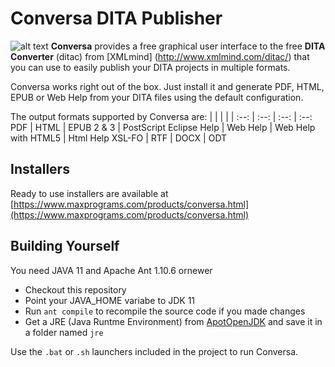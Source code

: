 # Conversa DITA Publisher

![alt text](https://www.maxprograms.com/images/conversa.png "Conversa DITA Publisher")
**Conversa** provides a free graphical user interface to the free **DITA Converter** (ditac) from [XMLmind] (http://www.xmlmind.com/ditac/) that you can use to easily publish your DITA projects in multiple formats.

Conversa works right out of the box. Just install it and generate PDF, HTML, EPUB or Web Help from your DITA files using the default configuration.

The output formats supported by Conversa are:
  | | |  | |
 :--: | :--: | :--: | :--:
 PDF | HTML | EPUB 2 & 3 | PostScript
 Eclipse Help | Web Help | Web Help with HTML5 | Html Help
 XSL-FO | RTF | DOCX | ODT

## Installers

Ready to use installers are available at [https://www.maxprograms.com/products/conversa.html](https://www.maxprograms.com/products/conversa.html)

## Building Yourself

You need JAVA 11 and Apache Ant 1.10.6 ornewer

- Checkout this repository
- Point your JAVA_HOME variabe to JDK 11
- Run `ant compile` to recompile the source code if you made changes
- Get a JRE (Java Runtme Environment) from [ApotOpenJDK](https://adoptopenjdk.net/) and save it in a folder named `jre`

Use the `.bat` or `.sh` launchers included in the project to run Conversa.
